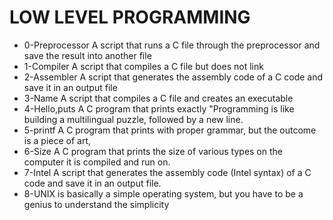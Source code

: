 # LOW LEVEL PROGRAMMING
* 0-Preprocessor A script that runs a C file through the preprocessor and save the result into another file
* 1-Compiler A script that compiles a C file but does not link
* 2-Assembler A script that generates the assembly code of a C code and save it in an output file
* 3-Name A script that compiles a C file and creates an executable
* 4-Hello,puts A C program that prints exactly "Programming is like building a multilingual puzzle, followed by a new line.
* 5-printf A C program that prints with proper grammar, but the outcome is a piece of art,
* 6-Size A C program that prints the size of various types on the computer it is compiled and run on.
* 7-Intel A script that generates the assembly code (Intel syntax) of a C code and save it in an output file.
* 8-UNIX is basically a simple operating system, but you have to be a genius to understand the simplicity
